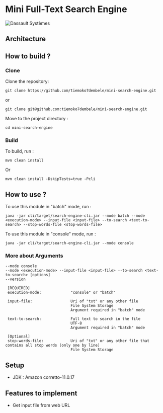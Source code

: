 # Mini Full-Text Search Engine

![Dassault Systèmes](https://github.com/[tiemoko7dembele]/[mini-search-engine]/blob/[master]/docs/images/dassaultsystemes.png?raw=true)
## Architecture 


## How to build ? 
### Clone
Clone the repository:
```
git clone https://github.com/tiemoko7dembele/mini-search-engine.git
```
or
```
git clone git@github.com:tiemoko7dembele/mini-search-engine.git
```

Move to the project directory : 
```
cd mini-search-engine
```

### Build
To build, run :

```
mvn clean install 
```
Or 
```
mvn clean install -DskipTests=true -Pcli 
```





## How to use ?
To use this module in "batch" mode, run :
```
java -jar cli/target/search-engine-cli.jar --mode batch --mode <execution-mode> --input-file <input-file> --to-search <text-to-search> --stop-words-file <stop-words-file>
```

To use this module in "console" mode, run :
```
java -jar cli/target/search-engine-cli.jar --mode console
```

 ### More about Arguments  
  ```
 --mode console 
 --mode <execution-mode> --input-file <input-file> --to-search <text-to-search> [options]
 --version 
 ```

     [REQUIRED]                       
     execution-mode:             "console" or "batch"

     input-file:                 Uri of "txt" or any other file 
                                 File System Storage
                                 Argument required in "batch" mode 

     text-to-search:             Full text to search in the file 
                                 UTF-8
                                 Argument required in "batch" mode 

     [Optional]                       
     stop-words-file:            Uri of "txt" or any other file that contains all stop words (only one by line)
                                 File System Storage


## Setup 
- JDK : Amazon corretto-11.0.17


## Features to implement
- Get input file from web URL


